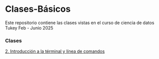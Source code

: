 # Clases-Básicos
Este repositorio contiene las clases vistas en el curso de ciencia de datos Tukey Feb - Junio 2025

### Clases

[2. Introducción a la términal y línea de comandos](Clase2-IntroduccionLineaComandos/Clase2.md)
